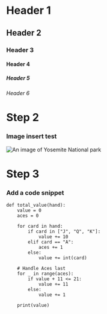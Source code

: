 # Header 1
## Header 2
### Header 3
#### Header 4
##### Header 5
###### Header 6

# Step 2
### Image insert test

![An image of Yosemite National park](https://madera.objects.liquidweb.services/photos/20371-yosemite-may-yosemite-falls-waterfalls-cooks-meadow-spring-2023-1200x800.jpg)

# Step 3
### Add a code snippet

```{python}
def total_value(hand):
    value = 0
    aces = 0
    
    for card in hand:
        if card in ["J", "Q", "K"]:
            value += 10
        elif card == "A":
            aces += 1
        else:
            value += int(card)
    
    # Handle Aces last
    for _ in range(aces):
        if value + 11 <= 21:
            value += 11
        else:
            value += 1

    print(value)
```
